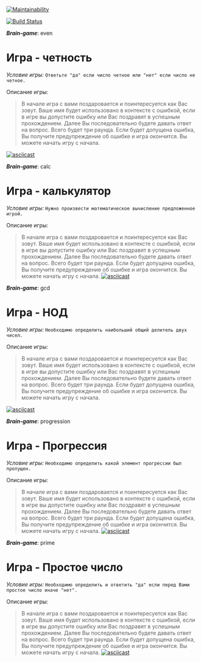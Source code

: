 [![Maintainability](https://api.codeclimate.com/v1/badges/cffd7d0c351fdcbaba44/maintainability)](https://codeclimate.com/github/Ashtrey9155/frontend-project-lvl1/maintainability)

[![Build Status](https://travis-ci.org/Ashtrey9155/frontend-project-lvl1.svg?branch=master)](https://travis-ci.org/Ashtrey9155/frontend-project-lvl1)

***Brain-game***: even

# Игра - четность

*Условие игры:*
`Ответьте "да" если число четное или "нет" если число не четное.`

Описание игры:
> В начале игра с вами поздаровается и поинтересуется как Вас зовут. Ваше имя будет использовано в контексте с ошибкой, если в игре вы допустите ошибку или Вас поздравят в успешным прохождением.
Далее Вы последовательно будете давать ответ на вопрос. Всего будет три раунда. Если будет допущена ошибка, Вы получите предупреждение об ошибке и игра окончится. Вы можете начать игру с начала.

[![asciicast](https://asciinema.org/a/HVjPlH4madhut4Br2mKboVyiL.svg)](https://asciinema.org/a/HVjPlH4madhut4Br2mKboVyiL)

***Brain-game***: calc

# Игра - калькулятор

*Условие игры:*
`Нужно произвести математическое вычисление предложенное игрой.`

Описание игры:
> В начале игра с вами поздаровается и поинтересуется как Вас зовут. Ваше имя будет использовано в контексте с ошибкой, если в игре вы допустите ошибку или Вас поздравят в успешным прохождением.
Далее Вы последовательно будете давать ответ на вопрос. Всего будет три раунда. Если будет допущена ошибка, Вы получите предупреждение об ошибке и игра окончится. Вы можете начать игру с начала.
[![asciicast](https://asciinema.org/a/DPpo01PYRH9rC8VWHIOwcohmF.svg)](https://asciinema.org/a/DPpo01PYRH9rC8VWHIOwcohmF)

***Brain-game***: gcd

# Игра - НОД

*Условие игры:*
`Необходимо определить наибольший общий делитель двух чисел.`

Описание игры:
> В начале игра с вами поздаровается и поинтересуется как Вас зовут. Ваше имя будет использовано в контексте с ошибкой, если в игре вы допустите ошибку или Вас поздравят в успешным прохождением.
Далее Вы последовательно будете давать ответ на вопрос. Всего будет три раунда. Если будет допущена ошибка, Вы получите предупреждение об ошибке и игра окончится. Вы можете начать игру с начала.

[![asciicast](https://asciinema.org/a/JQjHTp99sfYAQcByktOoU7kAS.svg)](https://asciinema.org/a/JQjHTp99sfYAQcByktOoU7kAS)

***Brain-game***: progression

# Игра - Прогрессия

*Условие игры:*
`Необходимо определить какой элемент прогрессии был пропущен.`

Описание игры:
> В начале игра с вами поздаровается и поинтересуется как Вас зовут. Ваше имя будет использовано в контексте с ошибкой, если в игре вы допустите ошибку или Вас поздравят в успешным прохождением.
Далее Вы последовательно будете давать ответ на вопрос. Всего будет три раунда. Если будет допущена ошибка, Вы получите предупреждение об ошибке и игра окончится. Вы можете начать игру с начала.
[![asciicast](https://asciinema.org/a/A9n4dcYzr3arCsomFh4NlFuqR.svg)](https://asciinema.org/a/A9n4dcYzr3arCsomFh4NlFuqR)

***Brain-game***: prime

# Игра - Простое число

*Условие игры:*
`Необходимо определить и ответить "да" если перед Вами простое число иначе "нет". `

Описание игры:
> В начале игра с вами поздаровается и поинтересуется как Вас зовут. Ваше имя будет использовано в контексте с ошибкой, если в игре вы допустите ошибку или Вас поздравят в успешным прохождением.
Далее Вы последовательно будете давать ответ на вопрос. Всего будет три раунда. Если будет допущена ошибка, Вы получите предупреждение об ошибке и игра окончится. Вы можете начать игру с начала.
[![asciicast](https://asciinema.org/a/2pM84XMvz24flcBfHGj1B4RTl.svg)](https://asciinema.org/a/2pM84XMvz24flcBfHGj1B4RTl)